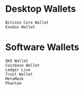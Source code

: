 # Desktop Wallets
    Bitcoin Core Wallet
    Exodus Wallet

# Software Wallets
    OKX Wallet
    Coinbase Wallet
    Ledger Live
    Trust Wallet
    MetaMask
    Phantom

#
#
#
#
#
#
#
#
